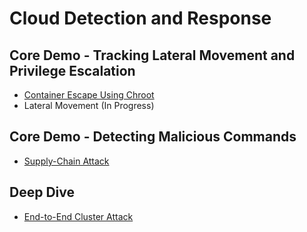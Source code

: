 # Cloud Detection and Response

## Core Demo - Tracking Lateral Movement and Privilege Escalation

- [Container Escape Using Chroot](./container_escape_chroot/)
- Lateral Movement (In Progress)

## Core Demo - Detecting Malicious Commands

- [Supply-Chain Attack](./supply_chain/)

## Deep Dive

- [End-to-End Cluster Attack](./end_to_end/)
